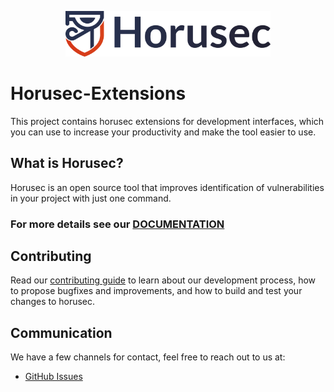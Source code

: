 <p></p>
<p></p>
<p align="center" margin="20 0"><a href="https://horusec.io/"><img src="assets/horusec_logo.png" alt="logo_header" width="65%" style="max-width:100%;"/></a></p>
<p></p>
<p></p>

# Horusec-Extensions

This project contains horusec extensions for development interfaces, which you can use to increase your productivity and make the tool easier to use.

## What is Horusec?
Horusec is an open source tool that improves identification of vulnerabilities in your project with just one command.

### For more details see our [DOCUMENTATION](https://zup-products.gitbook.io/horusec)

## Contributing

Read our [contributing guide](CONTRIBUTING.md) to learn about our development process, how to propose bugfixes and improvements, and how to build and test your changes to horusec.

## Communication

We have a few channels for contact, feel free to reach out to us at:

- [GitHub Issues](https://github.com/ZupIT/horusec-extensions/issues)

